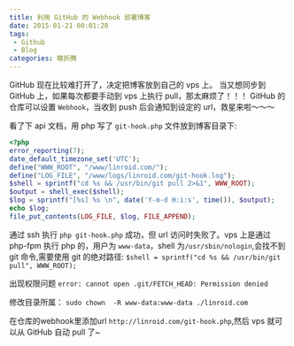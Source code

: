 ```yaml
---
title: 利用 GitHub 的 Webhook 部署博客
date: 2015-01-21 00:01:28
tags: 
 - Github
 - Blog
categories: 瞎折腾
---
```

GitHub 现在比较难打开了，决定把博客放到自己的 vps 上。
当又想同步到 GitHub 上，如果每次都要手动到 vps 上执行 pull，那太麻烦了！！！
GitHub 的仓库可以设置 `Webhook`，当收到 push 后会通知到设定的 url，救星来啦～～～
<!--more-->
看了下 api 文档，用 php 写了 `git-hook.php` 文件放到博客目录下:
```php
<?php
error_reporting(7);
date_default_timezone_set('UTC');
define("WWW_ROOT", "/www/linroid.com/");
define("LOG_FILE", "/www/logs/linroid.com/git-hook.log");
$shell = sprintf("cd %s && /usr/bin/git pull 2>&1", WWW_ROOT);
$output = shell_exec($shell);
$log = sprintf("[%s] %s \n", date('Y-m-d H:i:s', time()), $output);
echo $log;
file_put_contents(LOG_FILE, $log, FILE_APPEND);
```
通过 ssh 执行 `php git-hook.php` 成功，但 url 访问时失败了。vps 上是通过 php-fpm 执行 php 的，用户为 `www-data`，shell 为`/usr/sbin/nologin`,会找不到 git 命令,需要使用 git 的绝对路径:
`$shell = sprintf("cd %s && /usr/bin/git pull", WWW_ROOT);`

出现权限问题
`error: cannot open .git/FETCH_HEAD: Permission denied`

修改目录所属：
`sudo chown  -R www-data:www-data ./linroid.com`

在仓库的webhook里添加url `http://linroid.com/git-hook.php`,然后 vps 就可以从 GitHub 自动 pull 了~